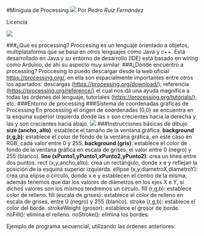 #Miniguía de Processing
![ ](/home/pedro/miniguia_processing/images/pde-128.png  "Logo processing")
Por *Pedro Ruiz Fernández*

Licencia

![ ](/home/pedro/miniguia_processing/images/cc.png  "Licencia")

###¿Qué es processing?
Proccesing es un lenguaje orientado a objetos, multiplataforma que se basa en otros lenguajes como Java y c++. Está desarrollado en Java y su entorno de desarrollo (IDE) está basado en wiring como Arduino, de ahí su aspecto muy similar.
###¿Dónde encuentro a processing?
Proccesing lo puedo descargar desde la web oficial https://processing.org/, en ella son espacialmente importantes entre otros los apartados: descargas (https://processing.org/download/),  referencia (https://processing.org/reference/) el cual nos dá una ayuda magnífica a todas las órdenes del lenguaje, tutoriales (https://processing.org/tutorials/), etc. 
###Entorno de processing
###Sistema de coordenadas gráficas de Processing
En processing el origen de coordenadas (0,0) se encuentra en la esquina superior izquierda donde las x son crecientes hacia la derecha y las y son crecientes hacia abajo.
![ ](/home/pedro/miniguia_processing/images/coordenadas_processing.png  "Sistema de coordenadas")
###Instrucciones básicas de dibujo
**size (ancho, alto)**: establece el tamaño de la ventana gráfica.
**background (r,g,b)**: establece el color de fondo de la ventana gráfica, en este caso en RGB, cada valor entre 0 y 255.
**background (gris)**: establece el color de fondo de la ventana gráfica en escala de grises, el valor entre 0 (negro) y 255 (blanco).
**line (xPunto1,yPunto1,xPunto2,yPunto2)**: crea un línea entre dos puntos.
rect (x,y,ancho,alto): crea un rectángulo, donde x e y reflejan la posición de la esquina superior izquierda.
ellipse (x,y,diametroX,diametroY): crea una elipse o círculo, donde x e y establecen el centro de la misma, además tenemos que dar los valores de diámetros en los ejes X e Y, si dichos valores son los mismos tendremos un círculo.
fill (r,g,b): establece color de relleno. 
fill (escala de grises): establece el color de relleno en escala de grises, entre 0 (negro) y 255 (blanco).
stroke (r,g,b): establece el color del borde.
strokeWeight (grosor): establece el grosor de borde.
noFill(): elimina el relleno.
noStroke(): elimina los bordes.

Ejemplo de programa secuencial, utilizando las órdenes anteriores:

